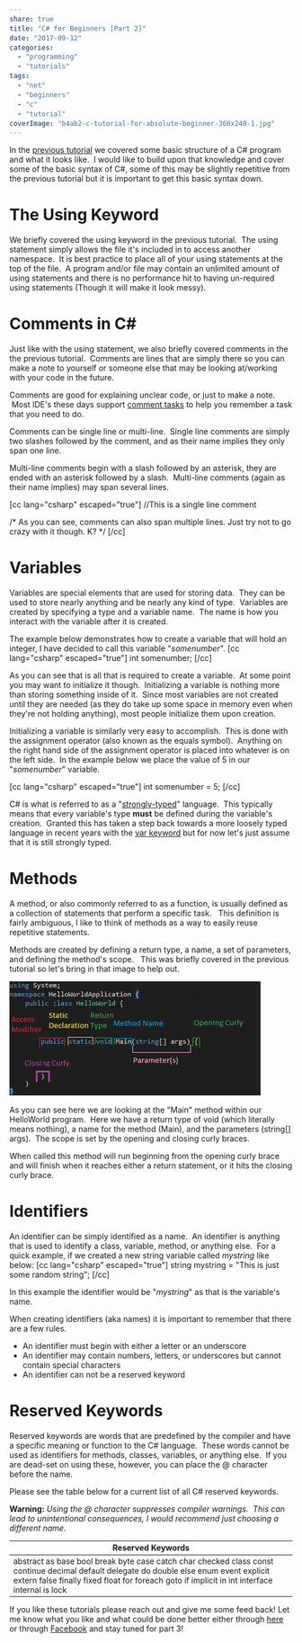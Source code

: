 ```yaml
---
share: true
title: "C# for Beginners [Part 2]"
date: "2017-09-12"
categories: 
  - "programming"
  - "tutorials"
tags: 
  - "net"
  - "beginners"
  - "c"
  - "tutorial"
coverImage: "b4ab2-c-tutorial-for-absolute-beginner-360x240-1.jpg"
---
```


In the [previous tutorial](http://dccoder.local/2017/09/c-for-beginners-part-1/) we covered some basic structure of a C# program and what it looks like.  I would like to build upon that knowledge and cover some of the basic syntax of C#, some of this may be slightly repetitive from the previous tutorial but it is important to get this basic syntax down.

# The Using Keyword

We briefly covered the using keyword in the previous tutorial.  The using statement simply allows the file it's included in to access another namespace.  It is best practice to place all of your using statements at the top of the file.  A program and/or file may contain an unlimited amount of using statements and there is no performance hit to having un-required using statements (Though it will make it look messy).

# Comments in C#

Just like with the using statement, we also briefly covered comments in the the previous tutorial.  Comments are lines that are simply there so you can make a note to yourself or someone else that may be looking at/working with your code in the future.

Comments are good for explaining unclear code, or just to make a note.  Most IDE's these days support [comment tasks](https://blogs.msdn.microsoft.com/zainnab/2010/06/07/todo-comments-in-the-task-list-2/) to help you remember a task that you need to do.

Comments can be single line or multi-line.  Single line comments are simply two slashes followed by the comment, and as their name implies they only span one line.

Multi-line comments begin with a slash followed by an asterisk, they are ended with an asterisk followed by a slash.  Multi-line comments (again as their name implies) may span several lines.

\[cc lang="csharp" escaped="true"\] //This is a single line comment

/\* As you can see, comments can also span multiple lines. Just try not to go crazy with it though. K? \*/ \[/cc\]

# Variables

Variables are special elements that are used for storing data.  They can be used to store nearly anything and be nearly any kind of type.  Variables are created by specifying a type and a variable name.  The name is how you interact with the variable after it is created.

The example below demonstrates how to create a variable that will hold an integer, I have decided to call this variable "_somenumber_". \[cc lang="csharp" escaped="true"\] int somenumber; \[/cc\]

As you can see that is all that is required to create a variable.  At some point you may want to initialize it though.  Initializing a variable is nothing more than storing something inside of it.  Since most variables are not created until they are needed (as they do take up some space in memory even when they're not holding anything), most people initialize them upon creation.

Initializing a variable is similarly very easy to accomplish.  This is done with the assignment operator (also known as the equals symbol).  Anything on the right hand side of the assignment operator is placed into whatever is on the left side.  In the example below we place the value of 5 in our "_somenumber_" variable.

\[cc lang="csharp" escaped="true"\] int somenumber = 5; \[/cc\]

C# is what is referred to as a "[strongly-typed](http://whatis.techtarget.com/definition/strongly-typed)" language.  This typically means that every variable's type **must** be defined during the variable's creation.  Granted this has taken a step back towards a more loosely typed language in recent years with the [var keyword](https://docs.microsoft.com/en-us/dotnet/csharp/language-reference/keywords/var) but for now let's just assume that it is still strongly typed.

# Methods

A method, or also commonly referred to as a function, is usually defined as a collection of statements that perform a specific task.   This definition is fairly ambiguous, I like to think of methods as a way to easily reuse repetitive statements.

Methods are created by defining a return type, a name, a set of parameters, and defining the method's scope.   This was briefly covered in the previous tutorial so let's bring in that image to help out.

![](07365-untitled-1.png)

As you can see here we are looking at the "Main" method within our HelloWorld program.  Here we have a return type of void (which literally means nothing), a name for the method (Main), and the parameters (string\[\] args).  The scope is set by the opening and closing curly braces.

When called this method will run beginning from the opening curly brace and will finish when it reaches either a return statement, or it hits the closing curly brace.

# Identifiers

An identifier can be simply identified as a name.  An identifier is anything that is used to identify a class, variable, method, or anything else.  For a quick example, if we created a new string variable called _mystring_ like below: \[cc lang="csharp" escaped="true"\] string mystring = "This is just some random string"; \[/cc\]

In this example the identifier would be "_mystring_" as that is the variable's name.

When creating identifiers (aka names) it is important to remember that there are a few rules.

- An identifier must begin with either a letter or an underscore
- An identifier may contain numbers, letters, or underscores but cannot contain special characters
- An identifier can not be a reserved keyword

# Reserved Keywords

Reserved keywords are words that are predefined by the compiler and have a specific meaning or function to the C# language.  These words cannot be used as identifiers for methods, classes, variables, or anything else.  If you are dead-set on using these, however, you can place the @ character before the name.

Please see the table below for a current list of all C# reserved keywords.

**Warning:** _Using the @ character suppresses compiler warnings.  This can lead to unintentional consequences, I would recommend just choosing a different name._

| Reserved Keywords |
| --- |
| abstract as base bool break byte case catch char checked class const continue decimal default delegate do double else enum event explicit extern false finally fixed float for foreach goto if implicit in int interface internal is lock | long namespace new null object operator out override params private protected public readonly ref return sbyte sealed short sizeof stackalloc static string struct switch this throw true try typeof uint ulong unchecked unsafe ushort using virtual void volatile while |

If you like these tutorials please reach out and give me some feed back! Let me know what you like and what could be done better either through [here](https://dccoder.wordpress.com/contact/) or through [Facebook](https://www.facebook.com/dccoder90/) and stay tuned for part 3!
